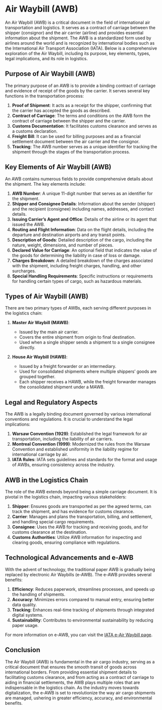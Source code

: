 # Air Waybill (AWB)

An Air Waybill (AWB) is a critical document in the field of international air transportation and logistics. It serves as a contract of carriage between the shipper (consignor) and the air carrier (airline) and provides essential information about the shipment. The AWB is a standardized form used by airlines around the world and is recognized by international bodies such as the International Air Transport Association (IATA). Below is a comprehensive exploration of the Air Waybill, including its purpose, key elements, types, legal implications, and its role in logistics.

## Purpose of Air Waybill (AWB)

The primary purpose of an AWB is to provide a binding contract of carriage and evidence of receipt of the goods by the carrier. It serves several key functions in the transportation process:

1. **Proof of Shipment**: It acts as a receipt for the shipper, confirming that the carrier has accepted the goods as described.
2. **Contract of Carriage**: The terms and conditions on the AWB form the contract of carriage between the shipper and the carrier.
3. **Customs Documentation**: It facilitates customs clearance and serves as a customs declaration.
4. **Freight Bill**: It can be used for billing purposes and as a financial settlement document between the air carrier and the consignor.
5. **Tracking**: The AWB number serves as a unique identifier for tracking the shipment through the stages of the transportation process.

## Key Elements of Air Waybill (AWB)

An AWB contains numerous fields to provide comprehensive details about the shipment. The key elements include:

1. **AWB Number**: A unique 11-digit number that serves as an identifier for the shipment.
2. **Shipper and Consignee Details**: Information about the sender (shipper) and the recipient (consignee) including names, addresses, and contact details.
3. **Issuing Carrier’s Agent and Office**: Details of the airline or its agent that issued the AWB.
4. **Routing and Flight Information**: Data on the flight details, including the departure and destination airports and any transit points.
5. **Description of Goods**: Detailed description of the cargo, including the nature, weight, dimensions, and number of pieces.
6. **Declared Value for Carriage**: An optional field that indicates the value of the goods for determining the liability in case of loss or damage.
7. **Charges Breakdown**: A detailed breakdown of the charges associated with the shipment, including freight charges, handling, and other surcharges.
8. **Special Handling Requirements**: Specific instructions or requirements for handling certain types of cargo, such as hazardous materials.

## Types of Air Waybill (AWB)

There are two primary types of AWBs, each serving different purposes in the logistics chain:

1. **Master Air Waybill (MAWB)**:
   - Issued by the main air carrier.
   - Covers the entire shipment from origin to final destination.
   - Used when a single shipper sends a shipment to a single consignee directly.

2. **House Air Waybill (HAWB)**:
   - Issued by a freight forwarder or an intermediary.
   - Used for consolidated shipments where multiple shippers’ goods are grouped together.
   - Each shipper receives a HAWB, while the freight forwarder manages the consolidated shipment under a MAWB.

## Legal and Regulatory Aspects

The AWB is a legally binding document governed by various international conventions and regulations. It is crucial to understand the legal implications:

1. **Warsaw Convention (1929)**: Established the legal framework for air transportation, including the liability of air carriers.
2. **Montreal Convention (1999)**: Modernized the rules from the Warsaw Convention and established uniformity in the liability regime for international carriage by air.
3. **IATA Rules**: IATA sets guidelines and standards for the format and usage of AWBs, ensuring consistency across the industry.

## AWB in the Logistics Chain

The role of the AWB extends beyond being a simple carriage document. It is pivotal in the logistics chain, impacting various stakeholders:

1. **Shipper**: Ensures goods are transported as per the agreed terms, can track the shipment, and has evidence for customs clearance.
2. **Carrier**: Manages and plans the transportation, billing, and settlement, and handling special cargo requirements.
3. **Consignee**: Uses the AWB for tracking and receiving goods, and for customs clearance at the destination.
4. **Customs Authorities**: Utilize AWB information for inspecting and clearing goods, ensuring compliance with regulations.

## Technological Advancements and e-AWB

With the advent of technology, the traditional paper AWB is gradually being replaced by electronic Air Waybills (e-AWB). The e-AWB provides several benefits:

1. **Efficiency**: Reduces paperwork, streamlines processes, and speeds up the handling of shipments.
2. **Accuracy**: Minimizes errors compared to manual entry, ensuring better data quality.
3. **Tracking**: Enhances real-time tracking of shipments through integrated digital systems.
4. **Sustainability**: Contributes to environmental sustainability by reducing paper usage.

For more information on e-AWB, you can visit the [IATA e-Air Waybill page](https://www.iata.org/en/programs/cargo/e/).

## Conclusion

The Air Waybill (AWB) is fundamental in the air cargo industry, serving as a critical document that ensures the smooth transit of goods across international borders. From providing essential shipment details to facilitating customs clearance, and from acting as a contract of carriage to aiding in financial settlements, the AWB plays multiple roles that are indispensable in the logistics chain. As the industry moves towards digitalization, the e-AWB is set to revolutionize the way air cargo shipments are managed, ushering in greater efficiency, accuracy, and environmental benefits.